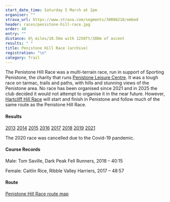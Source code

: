 ```yaml
---
start_date_time: Saturday 5 March at 2pm
organiser: ""
strava_url: https://www.strava.com/segments/30806210/embed
header: races/penistone-hill-race.jpg
order: 40
entry: ""
distance: 6½ miles/10.5km with 1250ft/380m of ascent
results: " "
title: Penistone Hill Race (archive)
registration: "\n"
category: Trail
---
```

The Penistone Hill Race was a multi-terrain race, run in support of Sporting Penistone, the charity that runs [Penistone Leisure Centre](http://www.penistoneleisurecentre.org.uk). It was a tough race on tarmac, trails and paths, with hills and stunning views of the Penistone area.  No race has been organised since 2021 and in 2025 the club decided it would not attempt to organise it in the near future.  However, [Hartcliff Hill Race](https://pfrac.co.uk/races/hartcliff-hill) will start and finish in Penistone and follow much of the same route as the Penistone Hill Race.

#### Results

[2013](https://thepowerof10.info/results/results.aspx?meetingid=139172)
[2014](https://www.runbritainrankings.com/results/results.aspx?meetingid=122543)
[2015](https://www.runbritainrankings.com/results/results.aspx?meetingid=150197)
[2016](https://thepowerof10.info/results/results.aspx?meetingid=183291)
[2017](https://www.runbritainrankings.com/results/results.aspx?meetingid=218984)
[2018](https://thepowerof10.info/results/results.aspx?meetingid=259816)
[2019](https://pfrac.co.uk/static/results/penistone-hill/penistone-hill-2019-results.pdf)
[2021](https://www.runbritainrankings.com/results/results.aspx?meetingid=436543)

The 2020 race was cancelled due to the Covid-19 pandemic.

#### Course Records

Male: Tom Saville, Dark Peak Fell Runners, 2018 &ndash; 40:15

Female: Caitlin Rice, Ribble Valley Harriers, 2017 &ndash; 48:57

#### Route

[Penistone Hill Race route map](https://pfrac.co.uk/static/images/maps/penistone-hill-race.png)